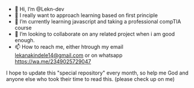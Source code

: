 - 👋 Hi, I’m @Lekn-dev
- 👀 I really want to approach learning based on first principle
- 🌱 I’m currently learning javascript and taking a professional compTIA course
- 💞️ I’m looking to collaborate on any related project when i am good enough.
- 📫 How to reach me, either htrough my email lekanakindele14@gmail.com or on whatsapp https://wa.me/2349025729047

I hope to update this "special repository" every month, so help me God and anyone else who took their time to read this. (please check up on me)
<!---
Lekn-dev/Lekn-dev is a ✨ special ✨ repository because its `README.md` (this file) appears on your GitHub profile.
You can click the Preview link to take a look at your changes.
--->
